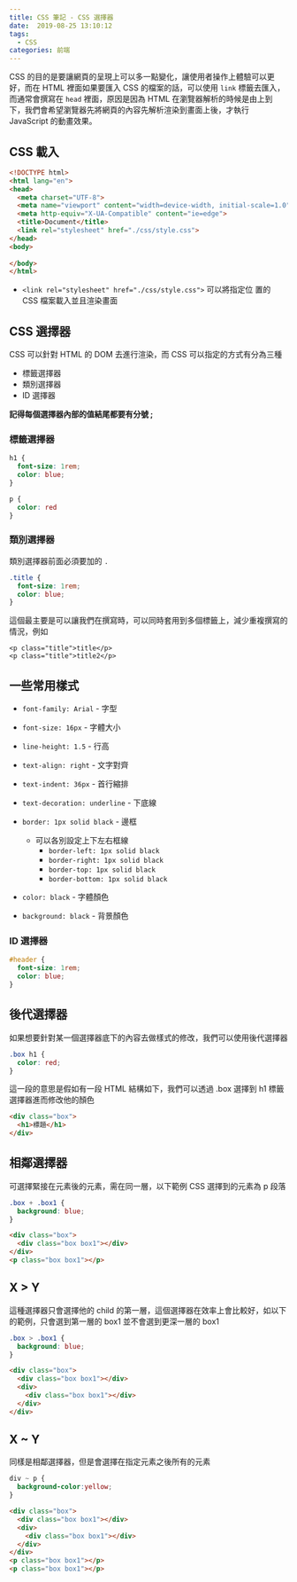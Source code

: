 ```yaml
---
title: CSS 筆記 - CSS 選擇器
date:  2019-08-25 13:10:12
tags: 
  - CSS
categories: 前端
---
```



CSS 的目的是要讓網頁的呈現上可以多一點變化，讓使用者操作上體驗可以更好，而在 HTML 裡面如果要匯入 CSS 的檔案的話，可以使用 `link` 標籤去匯入，而通常會撰寫在 `head` 裡面，原因是因為 HTML 在瀏覽器解析的時候是由上到下，我們會希望瀏覽器先將網頁的內容先解析渲染到畫面上後，才執行 JavaScript 的動畫效果。

## CSS 載入
``` html
<!DOCTYPE html>
<html lang="en">
<head>
  <meta charset="UTF-8">
  <meta name="viewport" content="width=device-width, initial-scale=1.0">
  <meta http-equiv="X-UA-Compatible" content="ie=edge">
  <title>Document</title>
  <link rel="stylesheet" href="./css/style.css">
</head>
<body>
  
</body>
</html>
```

* `<link rel="stylesheet" href="./css/style.css">` 可以將指定位   置的 CSS 檔案載入並且渲染畫面

## CSS 選擇器
CSS 可以針對 HTML 的 DOM 去進行渲染，而 CSS 可以指定的方式有分為三種
* 標籤選擇器
* 類別選擇器
* ID 選擇器

**記得每個選擇器內部的值結尾都要有分號 ;**

### 標籤選擇器
``` css
h1 {
  font-size: 1rem;
  color: blue;
}

p {
  color: red
}
```

### 類別選擇器
類別選擇器前面必須要加的 `.`
``` css
.title {
  font-size: 1rem;
  color: blue;
}
```

這個最主要是可以讓我們在撰寫時，可以同時套用到多個標籤上，減少重複撰寫的情況，例如
```
<p class="title">title</p>
<p class="title">title2</p>

```

## 一些常用樣式 

* `font-family: Arial` - 字型
* `font-size: 16px` - 字體大小
* `line-height: 1.5` - 行高
* `text-align: right` - 文字對齊
* `text-indent: 36px` - 首行縮排
* `text-decoration: underline` - 下底線
* `border: 1px solid black` - 邊框
    * 可以各別設定上下左右框線
        * `border-left: 1px solid black`
        * `border-right: 1px solid black`
        * `border-top: 1px solid black`
        * `border-bottom: 1px solid black`

* `color: black` - 字體顏色
* `background: black` - 背景顏色

### ID 選擇器
``` css
#header {
  font-size: 1rem;
  color: blue;
}
```




## 後代選擇器
如果想要針對某一個選擇器底下的內容去做樣式的修改，我們可以使用後代選擇器
``` css
.box h1 {
  color: red;
}
```

這一段的意思是假如有一段 HTML 結構如下，我們可以透過 .box 選擇到 h1 標籤選擇器進而修改他的顏色
``` html
<div class="box">
  <h1>標題</h1>
</div>
```

## 相鄰選擇器
可選擇緊接在元素後的元素，需在同一層，以下範例 CSS 選擇到的元素為 p 段落
``` css
.box + .box1 {
  background: blue;
}

```

``` html
<div class="box">
  <div class="box box1"></div>
</div>
<p class="box box1"></p>
```

## X > Y
這種選擇器只會選擇他的 child 的第一層，這個選擇器在效率上會比較好，如以下的範例，只會選到第一層的 box1 並不會選到更深一層的 box1
``` css
.box > .box1 {
  background: blue;
}
```

``` html
<div class="box">
  <div class="box box1"></div>
  <div>
    <div class="box box1"></div>
  </div>
</div>
```

## X ~ Y
同樣是相鄰選擇器，但是會選擇在指定元素之後所有的元素
``` css
div ~ p {
  background-color:yellow;
}
```

``` html
<div class="box">
  <div class="box box1"></div>
  <div>
    <div class="box box1"></div>
  </div>
</div>
<p class="box box1"></p>
<p class="box box1"></p>
```

